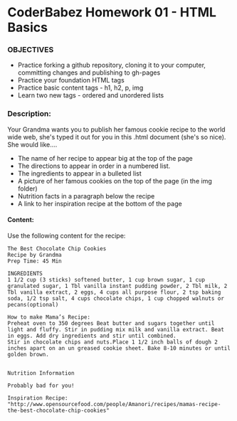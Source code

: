 # CoderBabez Homework 01 - HTML Basics

### OBJECTIVES

*	Practice forking a github repository, cloning it to your computer, committing changes and publishing to gh-pages
* Practice your foundation HTML tags 
* Practice basic content tags - h1, h2, p, img
* Learn two new tags - ordered and unordered lists


### Description:

Your Grandma wants you to publish her famous cookie recipe to the world wide web, she's typed it out for you in this .html document (she's so nice). 
She would like....
* The name of her recipe to appear big at the top of the page
* The directions to appear in order in a numbered list.
* The ingredients to appear in a bulleted list
* A picture of her famous cookies on the top of the page (in the img folder)
* Nutrition facts in a paragraph below the recipe
* A link to her inspiration recipe at the bottom of the page


#### Content: 
Use the following content for the recipe: 
```
The Best Chocolate Chip Cookies
Recipe by Grandma
Prep Time: 45 Min

INGREDIENTS
1 1/2 cup (3 sticks) softened butter, 1 cup brown sugar, 1 cup granulated sugar, 1 Tbl vanilla instant pudding powder, 2 Tbl milk, 2 Tbl vanilla extract, 2 eggs, 4 cups all purpose flour, 2 tsp baking soda, 1/2 tsp salt, 4 cups chocolate chips, 1 cup chopped walnuts or pecans(optional)

How to make Mama’s Recipe: 
Preheat oven to 350 degrees Beat butter and sugars together until light and fluffy. Stir in pudding mix milk and vanilla extract. Beat in eggs. Add dry ingredients and stir until combined.
Stir in chocolate chips and nuts.Place 1 1/2 inch balls of dough 2 inches apart on an un greased cookie sheet. Bake 8-10 minutes or until golden brown.


Nutrition Information

Probably bad for you!

Inspiration Recipe: "http://www.opensourcefood.com/people/Amanori/recipes/mamas-recipe-the-best-chocolate-chip-cookies"
```
